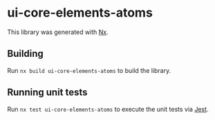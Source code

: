 # ui-core-elements-atoms

This library was generated with [Nx](https://nx.dev).

## Building

Run `nx build ui-core-elements-atoms` to build the library.

## Running unit tests

Run `nx test ui-core-elements-atoms` to execute the unit tests via [Jest](https://jestjs.io).
